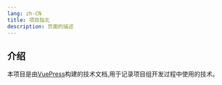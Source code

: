 ```yaml
---
lang: zh-CN
title: 项目指北
description: 页面的描述
---
```



<AutoCatalog base='/guide' />


## 介绍

本项目是由[VuePress](https://v2.vuepress.vuejs.org/zh/)构建的技术文档,用于记录项目组开发过程中使用的技术。

